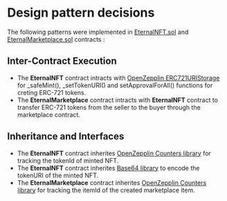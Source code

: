 # Design pattern decisions

The following patterns were implemented in [EternalNFT.sol](https://github.com/AbhinavXT/blockchain-developer-bootcamp-final-project/blob/main/contracts/EternalNFT.sol) and [EternalMarketplace.sol](https://github.com/AbhinavXT/blockchain-developer-bootcamp-final-project/blob/main/contracts/EternalMarketplace.sol) contracts :
## Inter-Contract Execution
- The **EternalNFT** contract intracts with [OpenZepplin ERC721URIStorage](https://github.com/OpenZeppelin/openzeppelin-contracts/blob/master/contracts/token/ERC721/extensions/ERC721URIStorage.sol) for _safeMint(), _setTokenURI() and setApprovalForAll() functions for creting ERC-721 tokens.
- The **EternalMarketplace** contract intracts with **EternalNFT** contract to transfer ERC-721 tokens from the seller to the buyer through the marketplace contract.

## Inheritance and Interfaces
-  The **EternalNFT** contract inherites [OpenZepplin Counters library](https://github.com/OpenZeppelin/openzeppelin-contracts/blob/master/contracts/token/ERC721/extensions/ERC721URIStorage.sol) for tracking the tokenId of minted NFT. 
-  The **EternalNFT** contract inherites [Base64 library](https://github.com/AbhinavXT/blockchain-developer-bootcamp-final-project/blob/main/contracts/libraries/Base64.sol) to encode the tokenURI of the minted NFT.
-  The **EternalMarketplace** contract inherites [OpenZepplin Counters library](https://github.com/OpenZeppelin/openzeppelin-contracts/blob/master/contracts/token/ERC721/extensions/ERC721URIStorage.sol) for tracking the itemId of the created marketplace item.
